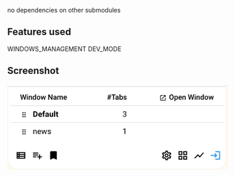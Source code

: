 no dependencies on other submodules

## Features used

WINDOWS_MANAGEMENT
DEV_MODE

## Screenshot

![screenshot](imgs/teaser.png "title")
